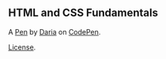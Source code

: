 HTML and CSS Fundamentals
-------------------------


A [Pen](https://codepen.io/iseeasea/pen/pBbjXp) by [Daria](https://codepen.io/iseeasea) on [CodePen](https://codepen.io).

[License](https://codepen.io/iseeasea/pen/pBbjXp/license).